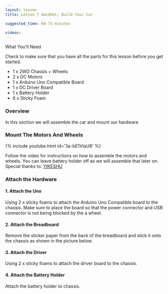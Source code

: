 ```yaml
---
layout: lesson
title: Lesson 7 &middot; Build Your Car

suggested_time: 60-75 minutes  

videos:
---
```


What You'll Need

Check to make sure that you have all the parts for this lesson before you get started. 

- 1 x 2WD Chassis + Wheels
- 2 x DC Motors
- 1 x Arduino Uno Compatible Board
- 1 x DC Driver Board
- 1 x Battery Holder
- 6 x Sticky Foam

### Overview

In this section we will assemble the car and mount our hardware

### Mount The Motors And Wheels

{% include youtube.html id='3a-bE1VlaU8' %}

Follow the video for instructions on how to assemble the motors and wheels.  You can leave battery holder off as we will assemble that later on.  Special thanks to: [YIKESHU](https://www.youtube.com/channel/UCnhQ_zZHJToYRvNWkhEYYKA)

### Attach the Hardware

#### 1. Attach the Uno

Using 2 x sticky foams to attach the Arduino Uno Compatible board to the chassis.  Make sure to place the board so that the power connector and USB connector is not being blocked by the a wheel.

#### 2. Attach the Breadboard

Remove the sticker paper from the back of the breadboard and stick it onto the chassis as shown in the picture below.

#### 3. Attach the Driver

Using 2 x sticky foams to attach the driver board to the chassis.

#### 4. Attach the Battery Holder

Attach the battery holder to chassis.
